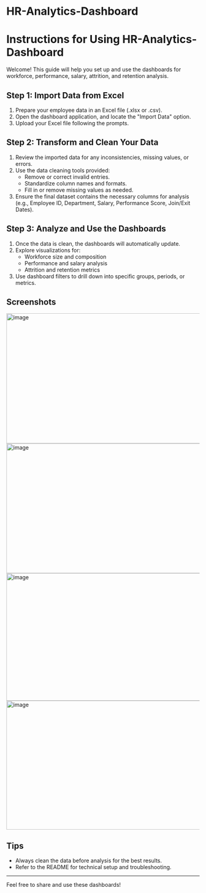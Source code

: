 # HR-Analytics-Dashboard
# Instructions for Using HR-Analytics-Dashboard

Welcome! This guide will help you set up and use the dashboards for workforce, performance, salary, attrition, and retention analysis.

## Step 1: Import Data from Excel
1. Prepare your employee data in an Excel file (.xlsx or .csv).
2. Open the dashboard application, and locate the "Import Data" option.
3. Upload your Excel file following the prompts.

## Step 2: Transform and Clean Your Data
1. Review the imported data for any inconsistencies, missing values, or errors.
2. Use the data cleaning tools provided:
    - Remove or correct invalid entries.
    - Standardize column names and formats.
    - Fill in or remove missing values as needed.
3. Ensure the final dataset contains the necessary columns for analysis (e.g., Employee ID, Department, Salary, Performance Score, Join/Exit Dates).

## Step 3: Analyze and Use the Dashboards
1. Once the data is clean, the dashboards will automatically update.
2. Explore visualizations for:
    - Workforce size and composition
    - Performance and salary analysis
    - Attrition and retention metrics
3. Use dashboard filters to drill down into specific groups, periods, or metrics.

## Screenshots
<img width="887" height="339" alt="image" src="https://github.com/user-attachments/assets/0acb7df5-9bfb-4bcd-831d-88dac17f7ab5" />
<img width="602" height="338" alt="image" src="https://github.com/user-attachments/assets/e3cd7437-6815-4ace-8bb3-cbe09733d7dc" />
<img width="593" height="332" alt="image" src="https://github.com/user-attachments/assets/bd078286-2305-4b9e-9119-e26890ab3083" />
<img width="599" height="336" alt="image" src="https://github.com/user-attachments/assets/2b435fa9-3a82-402e-b4a9-e3c21acc0ad8" />


## Tips
- Always clean the data before analysis for the best results.
- Refer to the README for technical setup and troubleshooting.

---
Feel free to share and use these dashboards!
